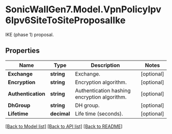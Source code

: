 # SonicWallGen7.Model.VpnPolicyIpv6Ipv6SiteToSiteProposalIke
IKE (phase 1) proposal.

## Properties

Name | Type | Description | Notes
------------ | ------------- | ------------- | -------------
**Exchange** | **string** | Exchange. | [optional] 
**Encryption** | **string** | Encryption algorithm. | [optional] 
**Authentication** | **string** | Authentication hashing encryption algorithm. | [optional] 
**DhGroup** | **string** | DH group. | [optional] 
**Lifetime** | **decimal** | Life time (seconds). | [optional] 

[[Back to Model list]](../README.md#documentation-for-models) [[Back to API list]](../README.md#documentation-for-api-endpoints) [[Back to README]](../README.md)

